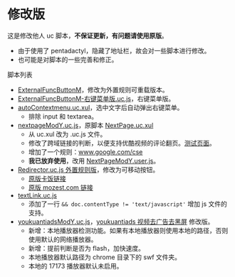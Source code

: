 修改版
======

这是修改他人 uc 脚本，**不保证更新，有问题请使用原版**。

 - 由于使用了 pentadactyl，隐藏了地址栏，故会对一些脚本进行修改。
 - 也可能是对脚本的一些完善和修正。

脚本列表

 - [ExternalFuncButtonM](ExternalFuncButtonM)，修改为外置规则可重载版本。
 - [ExternalFuncButtonM-右键菜单版.uc.js](ExternalFuncButtonM-右键菜单版.uc.js)，右键菜单版。
 - [autoContextmenu.uc.xul](autoContextmenu.uc.xul)，选中文字后自动弹出右键菜单。
    - 排除 input 和 textarea。
 - [nextpageModY.uc.js](nextpageModY.uc.js)，原脚本 [NextPage.uc.xul](http://j.mozest.com/zh-CN/ucscript/script/5/)
    - 从 uc.xul 改为 .uc.js 文件。
    - 修改了跨域链接的判断，以便支持优酷视频的评论翻页。[测试页面](http://v.youku.com/v_show/id_XMjE4MDU1MDE2.html)。
    - 增加了一个规则：www.google.com/cse
    - **我已放弃使用**，改用 [NextPageModY.user.js](https://github.com/ywzhaiqi/userscript/tree/master/NextPage)。
 - [Redirector.uc.js 外置规则版](Redirector.uc.js)，修改为可移动按钮。
    - [原版卡饭链接](http://www.kafan.cn/forum.php?mod=viewthread&tid=1621837)
    - [原版 mozest.com 链接](http://j.mozest.com/zh-CN/ucscript/script/112/)
 - [textLink.uc.js](textLink.uc.js)
    - 添加了一行 `&& doc.contentType != 'text/javascript'` 增加 js 文件的支持。
 - [youkuantiadsModY.uc.js](youkuantiadsModY.uc.js)，[youkuantiads 视频去广告去黑屏](http://bbs.kafan.cn/thread-1509944-1-1.html) 修改版。
    - 新增：本地播放器检测功能。如果有本地播放器则使用本地的路径，否则使用默认的网络播放器。
    - 新增：提前判断是否为 flash，加快速度。
    - 本地播放器默认路径为 chrome 目录下的 swf 文件夹。
    - 本地的 17173 播放器默认未启用。